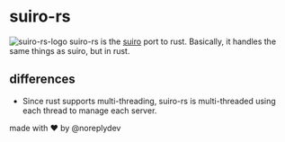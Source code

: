 # suiro-rs
![suiro-rs-logo](https://github.com/noreplydev/suiro-rs/blob/assets/Screenshot%202023-10-18%20at%2021.29.19.png?raw=true)
suiro-rs is the [suiro](https://github.com/noreplydev/suiro) port to rust. Basically, it handles the same things as suiro, but in rust. 

## differences
- Since rust supports multi-threading, suiro-rs is multi-threaded using each thread to manage each server.


made with ❤️ by @noreplydev